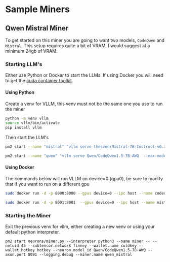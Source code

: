 # Sample Miners


## Qwen Mistral Miner

To get started on this miner you are going to want two models, `CodeQwen` and `Mistral`. This setup requires quite a bit of VRAM, I would suggest at a minimum 24gb of VRAM.



### Starting LLM's

Either use Python or Docker to start the LLMs. If using Docker you will need to get the [cuda container toolkit](https://docs.nvidia.com/datacenter/cloud-native/container-toolkit/1.13.5/install-guide.html).

#### Using Python
Create a venv for VLLM, this venv must not be the same one you use to run the miner

```bash
python -m venv vllm
source vllm/bin/activate
pip install vllm
```

Then start the LLM's

```bash
pm2 start --name "mistral" "vllm serve thesven/Mistral-7B-Instruct-v0.3-GPTQ  --max-model-len 4096 --quantization gptq --dtype half --gpu-memory-utilization 0.40 --port 8001"
```

```bash
pm2 start --name "qwen" "vllm serve Qwen/CodeQwen1.5-7B-AWQ  --max-model-len 4096 --quantization awq --dtype half --gpu-memory-utilization 0.40 --port 8000"
```

#### Using Docker

The commands below will run VLLM on device=0 (gpu0), be sure to modify that if you want to run on a different gpu

```bash
sudo docker run -d -p 8000:8000 --gpus device=0 --ipc host --name codeqwen docker.io/vllm/vllm-openai:latest --model Qwen/CodeQwen1.5-7B-AWQ --max-model-len 8096 --dtype half  --gpu-memory-utilization 0.4
```

```bash
sudo docker run -d -p 8001:8001  --gpus device=0 --ipc host --name mistral-instruct docker.io/vllm/vllm-openai:latest --model thesven/Mistral-7B-Instruct-v0.3-GPTQ --max-model-len 8912  --dtype half --gpu-memory-utilization 0.40
```


### Starting the Miner

Exit the previous venv for vllm, either creating a new venv or using your default python interpreter.

```
pm2 start neurons/miner.py --interpreter python3 --name miner -- --netuid 45 --subtensor.network finney --wallet.name coldkey --wallet.hotkey hotkey --neuron.model_id Qwen/CodeQwen1.5-7B-AWQ --axon.port 8091 --logging.debug --miner.name qwen_mistral
```